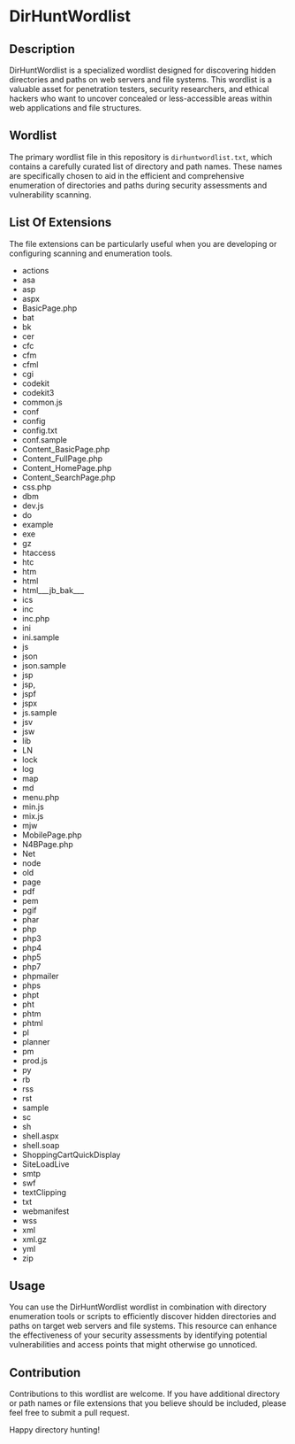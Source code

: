 # DirHuntWordlist

## Description

DirHuntWordlist is a specialized wordlist designed for discovering hidden directories and paths on web servers and file systems. This wordlist is a valuable asset for penetration testers, security researchers, and ethical hackers who want to uncover concealed or less-accessible areas within web applications and file structures.

## Wordlist

The primary wordlist file in this repository is `dirhuntwordlist.txt`, which contains a carefully curated list of directory and path names. These names are specifically chosen to aid in the efficient and comprehensive enumeration of directories and paths during security assessments and vulnerability scanning.

## List Of Extensions

The file extensions can be particularly useful when you are developing or configuring scanning and enumeration tools.

- actions
- asa
- asp
- aspx
- BasicPage.php
- bat
- bk
- cer
- cfc
- cfm
- cfml
- cgi
- codekit
- codekit3
- common.js
- conf
- config
- config.txt
- conf.sample
- Content_BasicPage.php
- Content_FullPage.php
- Content_HomePage.php
- Content_SearchPage.php
- css.php
- dbm
- dev.js
- do
- example
- exe
- gz
- htaccess
- htc
- htm
- html
- html___jb_bak___
- ics
- inc
- inc.php
- ini
- ini.sample
- js
- json
- json.sample
- jsp
- jsp,
- jspf
- jspx
- js.sample
- jsv
- jsw
- lib
- LN
- lock
- log
- map
- md
- menu.php
- min.js
- mix.js
- mjw
- MobilePage.php
- N4BPage.php
- Net
- node
- old
- page
- pdf
- pem
- pgif
- phar
- php
- php3
- php4
- php5
- php7
- phpmailer
- phps
- phpt
- pht
- phtm
- phtml
- pl
- planner
- pm
- prod.js
- py
- rb
- rss
- rst
- sample
- sc
- sh
- shell.aspx
- shell.soap
- ShoppingCartQuickDisplay
- SiteLoadLive
- smtp
- swf
- textClipping
- txt
- webmanifest
- wss
- xml
- xml.gz
- yml
- zip

## Usage

You can use the DirHuntWordlist wordlist in combination with directory enumeration tools or scripts to efficiently discover hidden directories and paths on target web servers and file systems. This resource can enhance the effectiveness of your security assessments by identifying potential vulnerabilities and access points that might otherwise go unnoticed.

## Contribution

Contributions to this wordlist are welcome. If you have additional directory or path names or file extensions that you believe should be included, please feel free to submit a pull request.

Happy directory hunting!
